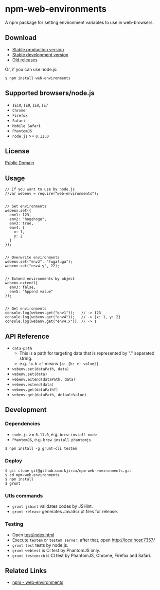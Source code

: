 npm-web-environments
====================

A npm package for setting environment variables to use in web-browsers.


## Download

- [Stable production version](https://raw.github.com/kjirou/npm-web-environments/master/web-environments.min.js)
- [Stable development version](https://raw.github.com/kjirou/npm-web-environments/master/web-environments.js)
- [Old releases](https://github.com/kjirou/npm-web-environments/releases)

Or, if you can use node.js:
```
$ npm install web-environments
```


## Supported browsers/node.js

- `IE10`, `IE9`, `IE8`, `IE7`
- `Chrome`
- `Firefox`
- `Safari`
- `Mobile Safari`
- `PhantomJS`
- `node.js` >= `0.11.0`


## License

[Public Domain](http://creativecommons.org/publicdomain/zero/1.0/)


## Usage
```
// If you want to use by node.js
//var webenv = require("web-environments");


// Set environments
webenv.set({
  env1: 123,
  env2: "hogehoge",
  env3: true,
  env4: {
    x: 1,
    y: 2
  }
});


// Overwrite environments
webenv.set("env2", "fugafuga");
webenv.set("env4.y", 22);


// Extend environments by object
webenv.extend({
  env3: false,
  env5: "Append value"
});


// Get environments
console.log(webenv.get("env1"));   // -> 123
console.log(webenv.get("env4"));   // -> {x: 1, y: 2}
console.log(webenv.get("env4.x")); // -> 1
```


## API Reference

- `data-path`
  - This is a path for targeting data that is represented by "." separated string.
  - e.g. `"a.b.c"` means `{a: {b: c: value}}`.
- `webenv.set(dataPath, data)`
- `webenv.set(data)`
- `webenv.extend(dataPath, data)`
- `webenv.extend(data)`
- `webenv.get(dataPath?)`
- `webenv.get(dataPath, defaultValue)`


## Development

### Dependencies

- `node.js` >= `0.11.0`, e.g. `brew install node`
- `PhantomJS`, e.g. `brew install phantomjs`

```
$ npm install -g grunt-cli testem
```

### Deploy

```
$ git clone git@github.com:kjirou/npm-web-environments.git
$ cd npm-web-environments
$ npm install
$ grunt
```

### Utls commands

- `grunt jshint` validates codes by JSHint.
- `grunt release` generates JavaScript files for release.

### Testing

- Open [test/index.html](test/index.html)
- Execute `testem` or `testem server`, after that, open [http://localhost:7357/](http://localhost:7357/)
- `grunt test` tests by node.js.
- `grunt webtest` is CI test by PhantomJS only.
- `grunt testem:xb` is CI test by PhantomJS, Chrome, Firefox and Safari.


## Related Links

- [npm - web-environments](https://npmjs.org/package/web-environments)
